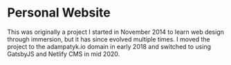 # Personal Website

This was originally a project I started in November 2014 to learn web design through immersion, but it has since evolved multiple times. I moved the project to the adampatyk.io domain in early 2018 and switched to using GatsbyJS and Netlify CMS in mid 2020.
